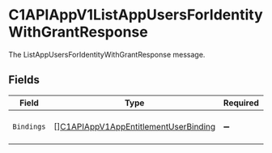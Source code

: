# C1APIAppV1ListAppUsersForIdentityWithGrantResponse

The ListAppUsersForIdentityWithGrantResponse message.


## Fields

| Field                                                                                               | Type                                                                                                | Required                                                                                            | Description                                                                                         |
| --------------------------------------------------------------------------------------------------- | --------------------------------------------------------------------------------------------------- | --------------------------------------------------------------------------------------------------- | --------------------------------------------------------------------------------------------------- |
| `Bindings`                                                                                          | [][C1APIAppV1AppEntitlementUserBinding](../../models/shared/c1apiappv1appentitlementuserbinding.md) | :heavy_minus_sign:                                                                                  | The bindings field.                                                                                 |